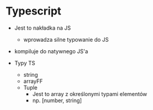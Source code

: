 # Typescript

- Jest to nakładka na JS
  - wprowadza silne typowanie do JS
- kompiluje do natywnego JS'a

- Typy TS
  - string
  - arrayFF
  - Tuple
    - Jest to array z określonymi typami elementów
    - np. [number, string]
